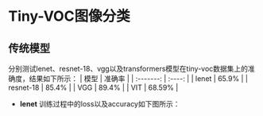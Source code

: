 # Tiny-VOC图像分类
## 传统模型
分别测试lenet、resnet-18、vgg以及transformers模型在tiny-voc数据集上的准确度，结果如下所示：
|   模型    | 准确率 |
| :-------: | :----: |
|   lenet   |  65.9%   |
| resnet-18 | 85.4%  |
|    VGG    | 89.4%  |
|    VIT    | 68.59% |
- **lenet**
训练过程中的loss以及accuracy如下图所示：
